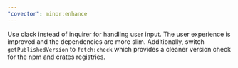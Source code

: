 ```yaml
---
"covector": minor:enhance
---
```


Use clack instead of inquirer for handling user input. The user experience is improved and the dependencies are more slim. Additionally, switch `getPublishedVersion` to `fetch:check` which provides a cleaner version check for the npm and crates registries.

